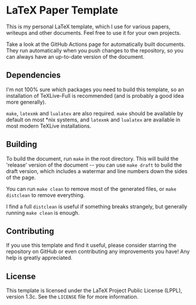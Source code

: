 # LaTeX Paper Template

This is my personal LaTeX template, which I use for various papers, writeups and
other documents. Feel free to use it for your own projects.

Take a look at the GitHub Actions page for automatically built documents. They
run automatically when you push changes to the repository, so you can always
have an up-to-date version of the document.

## Dependencies

I'm not 100% sure which packages you need to build this template, so an
installation of TeXLive-Full is recommended (and is probably a good idea more
generally).

`make`,  `latexmk` and `lualatex` are also required. `make` should be available
by default on most *nix systems, and `latexmk` and `lualatex` are available in
most modern TeXLive installations.

## Building

To build the document, run `make` in the root directory. This will build the
'release' version of the document -- you can use `make draft` to build the draft
version, which includes a watermar and line numbers down the sides of the page.

You can run `make clean` to remove most of the generated files, or
`make distclean` to remove everything.

I find a full `distclean` is useful if something breaks strangely, but generally
running `make clean` is enough.

## Contributing

If you use this template and find it useful, please consider starring the
repository on GitHub or even contributing any improvements you have! Any help is
greatly appreciated.

## License

This template is licensed under the LaTeX Project Public License (LPPL), version
1.3c. See the `LICENSE` file for more information.

